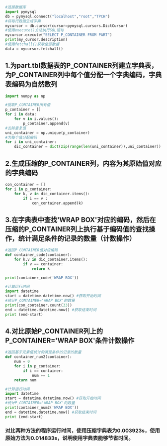 ```python
#连接数据库
import pymysql
db = pymysql.connect("localhost","root","TPCH")
#将每行数据生成字典
mycursor = db.cursor(cursor=pymysql.cursors.DictCursor)  
#使用execute()方法执行SQL语句
mycursor.execute("SELECT P_CONTAINER FROM PART")
print(my_cursor.description)
#使用fetchall()获取全部数据
data = mycursor.fetchall()
```

## 1.为part.tbl数据表的P_CONTAINER列建立字典表，为P_CONTAINER列中每个值分配一个字典编码，字典表编码为自然数列


```python
import numpy as np

#提取P_CONTAINER所有值
p_container = []
for i in data:
    for v in i.values():
        p_container.append(v)        
#去除重复值
uni_container = np.unique(p_container)
#为每个值分配编码
for i in uni_container:
    dic_container = dict(zip(range(len(uni_container)),uni_container))
```

   
## 2.生成压缩的P_CONTAINER列，内容为其原始值对应的字典编码


```python
con_container = []
for i in p_container:
    for k, v in dic_container.items():
        if i == v :
            con_container.append(k)
```   
   
## 3.在字典表中查找'WRAP BOX'对应的编码，然后在压缩的P_CONTAINER列上执行基于编码值的查找操作，统计满足条件的记录的数量（计数操作）


```python
#返回P_CONTAINER值对应编码
def container_code(container):
    for k,v in dic_container.items():
        if v == container:
            return k

print(container_code('WRAP BOX'))
```
```python
#计算运行时间
import datetime
start = datetime.datetime.now() #获取开始时间
#统计P_CONTAINER='WRAP BOX'的数量
print(con_container.count(33))
end = datetime.datetime.now() #获取结束时间
print (end-start)
```


## 4.对比原始P_CONTAINER列上的P_CONTAINER='WRAP BOX'条件计数操作


```python
#返回基于元素值统计的满足条件的记录的数量
def container_num2(container):
    num = 0
    for i in p_container:
        if i == container:
            num += 1
    return num
```
```python
#计算运行时间
import datetime
start = datetime.datetime.now() #获取开始时间
#统计P_CONTAINER='WRAP BOX'的数量
print(container_num2('WRAP BOX'))
end = datetime.datetime.now() #获取结束时间
print (end-start)
```

### 对比两种方法的程序运行时间，使用压缩字典表为0.003923s，使用原始方法为0.014833s，说明使用字典表能够节省时间。
